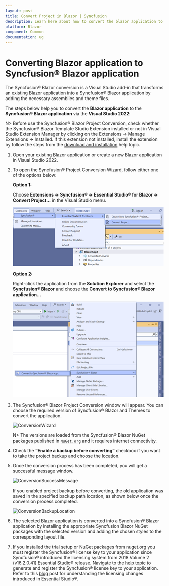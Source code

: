 ```yaml
---
layout: post
title: Convert Project in Blazor | Syncfusion
description: Learn here about how to convert the blazor application to Syncfusion Blazor application using Syncfusion Blazor Extension for Visual Studio.
platform: Blazor
component: Common
documentation: ug
---
```


# Converting Blazor application to Syncfusion® Blazor application

The Syncfusion® Blazor conversion is a Visual Studio add-in that transforms an existing Blazor application into a Syncfusion® Blazor application by adding the necessary assemblies and theme files.

The steps below help you to convert the **Blazor application** to the **Syncfusion® Blazor application** via the **Visual Studio 2022**:

N> Before use the Syncfusion® Blazor Project Conversion, check whether the Syncfusion® Blazor Template Studio Extension installed or not in Visual Studio Extension Manager by clicking on the Extensions -> Manage Extensions -> Installed. If this extension not installed, install the extension by follow the steps from the [download and installation](download-and-installation) help topic.

1. Open your existing Blazor application or create a new Blazor application in Visual Studio 2022.

2. To open the Syncfusion® Project Conversion Wizard, follow either one of the options below:

    **Option 1:**

    Choose **Extensions -> Syncfusion® -> Essential Studio® for Blazor -> Convert Project...** in the Visual Studio menu.

    ![ConversionMenu](images/ConversionMenu.png)

    **Option 2:**

    Right-click the application from the **Solution Explorer** and select the **Syncfusion® Blazor** and choose the **Convert to Syncfusion® Blazor application...**

    ![ConversionAddin](images/ConversionAddin.png)

3. The Syncfusion® Blazor Project Conversion window will appear. You can choose the required version of Syncfusion® Blazor and Themes to convert the application.

    ![ConversionWizard](images/Conversion.png)

    N> The versions are loaded from the Syncfusion® Blazor NuGet packages published in [`NuGet.org`](https://www.nuget.org/packages?q=Tags%3A%22blazor%22syncfusion) and it requires internet connectivity.

4. Check the **“Enable a backup before converting”** checkbox if you want to take the project backup and choose the location.

5. Once the conversion process has been completed, you will get a successful message window.

    ![ConversionSuccessMessage](images/ConversionSuccess.png)

    If you enabled project backup before converting, the old application was saved in the specified backup path location, as shown below once the conversion process completed.

    ![ConversionBackupLocation](images/Backuplocation.png)

6. The selected Blazor application is converted into a Syncfusion® Blazor application by installing the appropriate Syncfusion Blazor NuGet packages with the selected version and adding the chosen styles to the corresponding layout file.

7. If you installed the trial setup or NuGet packages from nuget.org you must register the Syncfusion® license key to your application since Syncfusion® introduced the licensing system from 2018 Volume 2 (v16.2.0.41) Essential Studio® release. Navigate to the [help topic](https://help.syncfusion.com/common/essential-studio/licensing/overview#how-to-generate-syncfusion-license-key) to generate and register the Syncfusion® license key to your application. Refer to this [blog](https://www.syncfusion.com/blogs/post/whats-new-in-2018-volume-2) post for understanding the licensing changes introduced in Essential Studio®.